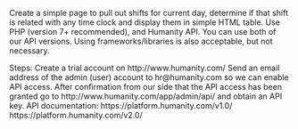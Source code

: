 <p>Create a simple page to pull out shifts for current day, determine if that shift is related
with any time clock and display them in simple HTML table. Use PHP (version 7+
recommended), and Humanity API. You can use both of our API versions. Using
frameworks/libraries is also acceptable, but not necessary. </p>


<p>Steps:
Create a trial account on http://www.humanity.com/
Send an email address of the admin (user) account to hr@humanity.com so we can
enable API access.
After confirmation from our side that the API access has been granted go to
http://www.humanity.com/app/admin/api/ and obtain an API key.
API documentation:
https://platform.humanity.com/v1.0/
https://platform.humanity.com/v2.0/ </p>

